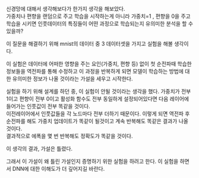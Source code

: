 신경망에 대해서 생각해보다가 한가지 생각을 해보았다.  
가중치나 편향을 랜덤으로 주고 학습을 시작하는게 아니라 가중치=1 , 편향을 0을 주고 학습을 시키면 인풋데이터의 특징들이 어떤 과정으로 학습되는지 유의미한 분석을 할 수 있을까?   

이 질문을 해결하기 위해 mnist의 데이터 중 3 데이터셋을 가지고 실험을 해볼 생각이다.  

이 실험은 데이터에 어떠한 영향을 주는 요인(가중치, 편향 등) 없이 첫 순전파때 학습한 정보들을 역전파를 통해 수정하고 이 과정을 반복하게 되면 모델이 학습하는 방법에 대한 유의미한 정보가 나올 것이라는 가설을 세우고 시작한다.  

실험을 하기 위해 설계를 하던 중, 이 실험이 안될 것이라는 생각을 했다. 가중치가 전부 1이고 편향이 전부 0이고 활성화 함수도 전부 동일하게 설정되어있다면 다음 레이어에 들어가는 인풋값이 전부 똑같을 것이다.  
이전레이어에서 인풋값들을 각 노드마다 전부 더하기 때문이다. 이렇게 되면 역전파 후 순전파를 해도 가중치 업데이트가 똑같이 될것이고 계속 반복해도 똑같은 결과가 나올 것이다.  
결과적으로 에폭을 몇 번 반복해도 정확도가 똑같을 것이다.  

이 생각의 결과, 가설은 틀렸다.  

그래서 이 가설이 왜 틀린 가설인지 증명하기 위한 실험을 하려고 한다. 이 실험을 하면서 DNN에 대한 이해도가 더 깊어지길 바란다.  
